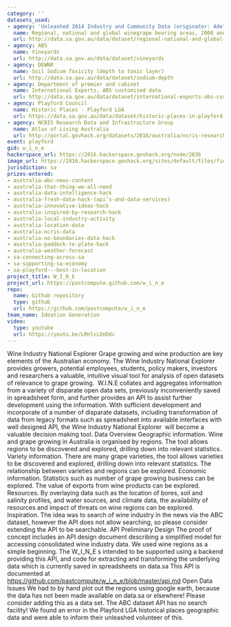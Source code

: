 ```yaml
---
category: ''
datasets_used:
- agency: 'Unleashed 2014 Industry and Community Data (originator: Adelaide University)'
  name: Regional, national and global winegrape bearing areas, 2000 and 2010
  url: http://data.sa.gov.au/data/dataset/regional-national-and-global-winegrape-bearing-areas-2000-and-2010
- agency: ABS
  name: Vineyards
  url: http://data.sa.gov.au/data/dataset/vineyards
- agency: DEWNR
  name: Soil Sodium Toxicity (depth to toxic layer)
  url: http://data.sa.gov.au/data/dataset/sodium-depth
- agency: Department of premier and cabinet
  name: International Exports, ABS customised data
  url: http://data.sa.gov.au/data/dataset/international-exports-abs-customised-data
- agency: Playford Council
  name: Historic Places - Playford LGA
  url: https://data.sa.gov.au/data/dataset/historic-places-in-playford-lga
- agency: NCRIS Research Data and Infrastructure Group
  name: Atlas of Living Australia
  url: http://portal.govhack.org/datasets/2016/australia/ncris-research-data-and-infrastructure-group/atlas-of-living-australia.html
event: playford
gid: w_i_n_e
hackerspace_url: https://2016.hackerspace.govhack.org/node/2836
image_url: https://2016.hackerspace.govhack.org/sites/default/files/field/image/Capture_0.PNG
jurisdiction: sa
prizes-entered:
- australia-abc-news-content
- australia-that-thing-we-all-need
- australia-data-intelligence-hack
- australia-fresh-data-hack-(api’s-and-data-services)
- australia-innovative-ideas-hack
- australia-inspired-by-research-hack
- australia-local-industry-activity
- australia-location-data
- australia-ncris-data
- australia-no-boundaries-data-hack
- australia-paddock-to-plate-hack
- australia-weather-forecast
- sa-connecting-across-sa
- sa-supporting-sa-economy
- sa-playford---best-in-location
project_title: W_I_N_E
project_url: https://pastcompute.github.com/w_i_n_e
repo:
  name: Github repository
  type: github
  url: https://github.com/pastcompute/w_i_n_e
team_name: Ideation Generation
video:
  type: youtube
  url: https://youtu.be/LMnlcLQnDdc
---
```


Wine Industry National Explorer
Grape growing and wine production are key elements of the Australian economy.
The Wine Industry National Explorer provides growers, potential employees, students, policy makers, investors and researchers a valuable, intuitive visual tool for analysis of open datasets of relevance to grape growing.  W.I.N.E collates and aggregates information from a variety of disparate open data sets, previously inconveniently saved in spreadsheet form, and further provides an API to assist further development using the information.
With sufficient development and incorporate of a number of disparate datasets, including transformation of data from legacy formats such as spreadsheet into available interfaces with well designed API, the Wine Industry National Explorer  will become a valuable decision making tool.
Data Overview
Geographic information.
Wine and grape growing in Australia is organised by regions. The tool allows regions to be discovered and explored, drilling down into relevant statistics.
Variety information.
There are many grape varieties, the tool allows varieties to be discovered and explored, drilling down into relevant statistics.
The relationship between varieties and regions can be explored.
Economic information.
Statistics such as number of grape growing business can be explored.
The value of exports from wine products can be explored.
Resources.
By overlaying data such as the location of bores, soil and salinity profiles, and water sources, and climate data, the availability of resources and impact of threats on wine regions can be explored.
Inspiration.
The idea was to search of wine industry in the news via the ABC dataset, however the API does not allow searching, so please consider extending the API to be searchable.
API Preliminary Design
The proof of concept includes an API design document describing a simplified model for accessing consolidated wine industry data.
We used wine regions as a simple beginning.
The W_I_N_E s intended to be supported using a backend providing this API, and code for extracting and transforming the underlying data which is currently saved in spreadsheets on data.sa
This API is documented at https://github.com/pastcompute/w_i_n_e/blob/master/api.md
Open Data Issues
We had to by hand plot out the regions using google earth, because the data has not been made available on data.sa or elsewhere! Please consider adding this as a data set.
The ABC dataset API has no search facility!
We found an error in the Playford LGA historical places geographic data and were able to inform their unleashed volunteer of this.